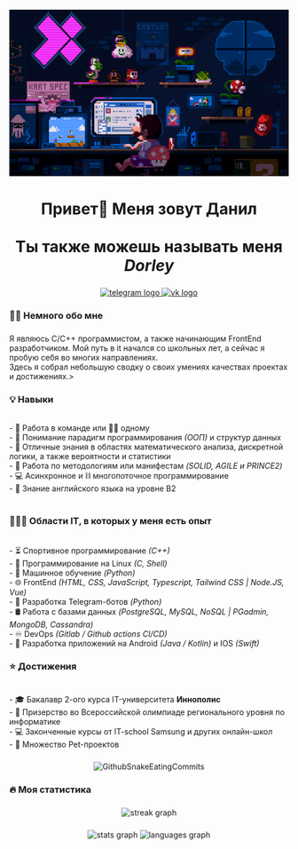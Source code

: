 <br clear="both">

<div align="center">
  <img height="300" width="600" src="assets/8bitchill.gif"  />
</div>

###

<h1 align="center">Привет👋 Меня зовут Данил <br> <br>Ты также можешь называть меня <em>Dorley</em></h1>

###

<div align="center">
    <a href="https://t.me/dorley" target="_blank">
        <img src="https://img.shields.io/static/v1?message=Telegram&logo=telegram&label=&color=2CA5E0&logoColor=white&labelColor=&style=for-the-badge" height="25" alt="telegram logo"  />
    </a>
    <a href="https://vk.com/dorley" target="_blank">
        <img src="https://img.shields.io/static/v1?message=VK&logo=vk&label=&color=4C75A3&logoColor=white&labelColor=&style=for-the-badge" height="25" alt="vk logo" />
    </a>
</div>

###

<h3 align="left">👩‍💻  Немного обо мне</h3>

###
<p align="left">Я являюсь С/С++ программистом, а также начинающим FrontEnd разработчиком. Мой путь в it начался со школьных лет, а сейчас я пробую себя во многих направлениях.  <br>Здесь я собрал небольшую сводку о своих умениях качествах проектах и достижениях.>


<h3 align="left">💡 Навыки</h3>
<br>- 👥 Работа в команде или 🏋️‍♂️ одному
<br>- 🧠 Понимание парадигм программирования <em>(ООП)</em> и структур данных
<br>- 🧮 Отличные знания в областях математического анализа, дискретной логики, а также вероятности и статистики
<br>- 📜 Работа по методологиям или манифестам <em>(SOLID, AGILE и PRINCE2)</em>
<br>- 💻 Асинхронное и ⛓ многопоточное программирование
<br>- 💾 Знание английского языка на уровне В2
<br> <br>

<h3 align="left">👨🏻‍💻 Области IT, в которых у меня есть опыт</h3>
<br>- ⏳ Спортивное программирование <em>(С++)</em>
<br>- 💾 Программирование на Linux <em>(C, Shell)</em>
<br>- 🧬 Машинное обучение <em>(Python)</em>
<br>- 🌐 FrontEnd <em>(HTML, CSS, JavaScript, Typescript, Tailwind CSS | Node.JS, Vue)</em>
<br>- 🤖 Разработка Telegram-ботов <em>(Python)</em>
<br>- 🛢️ Работа с базами данных <em>(PostgreSQL, MySQL, NoSQL | PGadmin, MongoDB, Cassandra)</em>
<br>- ♾️ DevOps <em>(Gitlab / Github actions CI/CD)</em>
<br>- 📱 Разработка приложений на Android <em>(Java / Kotlin)</em> и IOS <em>(Swift)</em>
</p>


<h3 align="left"> ⭐ Достижения</h3>
<br>- 🎓 Бакалавр 2-ого курса IT-университета <strong>Иннополис</strong>
<br>- 🏅 Призерство во Всероссийской олимпиаде регионального уровня по информатике
<br>- 💻 Законченные курсы от IT-school Samsung и других онлайн-школ
<br>- 🐾 Множество Pet-проектов

###

<p align="center">
  <picture>
    <!-- dark browser theme-->
    <source srcset="https://dorley174.github.io/dorley174/github-snake-dark.svg" media="(prefers-color-scheme: dark)">
    <!-- light browser theme -->
    <img alt="GithubSnakeEatingCommits" src="https://dorley174.github.io/dorley174/github-snake.svg">
  </picture>
</p>


###

<h3 align="left">🔥   Моя статистика</h3>

###

<div align="center">
  <img src="https://streak-stats.demolab.com?user=dorley174&locale=en&mode=daily&theme=dark&hide_border=false&border_radius=5&order=3" height="220" alt="streak graph"  />
</div>

###

<div align="center">
  <img src="https://github-readme-stats.vercel.app/api?username=dorley174&hide_title=false&hide_rank=false&show_icons=true&include_all_commits=true&count_private=true&disable_animations=false&theme=dracula&locale=en&hide_border=false&order=1" height="150" alt="stats graph"  />
  <img src="https://github-readme-stats.vercel.app/api/top-langs?username=dorley174&locale=en&hide_title=false&layout=compact&card_width=320&langs_count=5&theme=dracula&hide_border=false&order=2" height="150" alt="languages graph"  />
</div>

###



